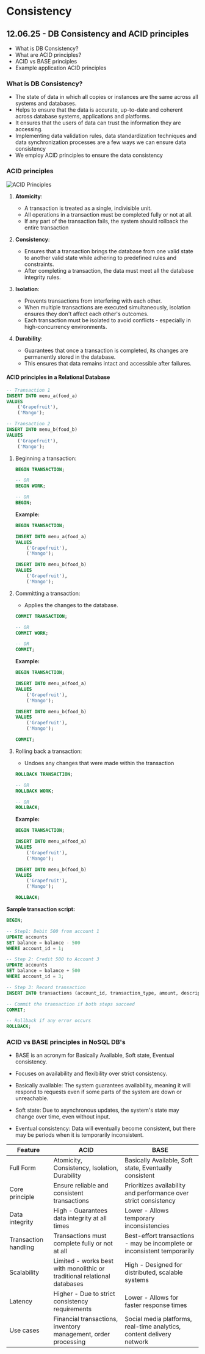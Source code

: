 # Consistency 

## 12.06.25 - DB Consistency and ACID principles

- What is DB Consistency?
- What are ACID principles?
- ACID vs BASE principles
- Example application ACID principles

### What is DB Consistency?

- The state of data in which all copies or instances are the same across all systems and databases.
- Helps to ensure that the data is accurate, up-to-date and coherent across database systems, applications and platforms.
- It ensures that the users of data can trust the information they are accessing.
- Implementing data validation rules, data standardization techniques and data synchronization processes are a few ways we can ensure data consistency
- We employ ACID principles to ensure the data consistency

### ACID principles

![ACID Principles](example_imgs/ACID.png)

1. **Atomicity**:

    - A transaction is treated as a single, indivisible unit.
    - All operations in a transaction must be completed fully or not at all. 
    - If any part of the transaction fails, the system should rollback the entire transaction

2. **Consistency**:

    - Ensures that a transaction brings the database from one valid state to another valid state while adhering to predefined rules and constraints.
    - After completing a transaction, the data must meet all the database integrity rules.

3. **Isolation**:

    - Prevents transactions from interfering with each other. 
    - When multiple transactions are executed simultaneously, isolation ensures they don't affect each other's outcomes.
    - Each transaction must be isolated to avoid conflicts - especially in high-concurrency environments.

4. **Durability**:

    - Guarantees that once a transaction is completed, its changes are permanently stored in the database. 
    - This ensures that data remains intact and accessible after failures.

#### ACID principles in a Relational Database

```sql
-- Transaction 1
INSERT INTO menu_a(food_a)
VALUES 
    ('Grapefruit'),
    ('Mango');

-- Transaction 2
INSERT INTO menu_b(food_b)
VALUES 
    ('Grapefruit'),
    ('Mango');
```

1. Beginning a transaction:

    ```sql
    BEGIN TRANSACTION;

    -- OR
    BEGIN WORK;

    -- OR
    BEGIN;
    ```

    **Example:**

    ```sql
    BEGIN TRANSACTION;

    INSERT INTO menu_a(food_a)
    VALUES 
        ('Grapefruit'),
        ('Mango');

    INSERT INTO menu_b(food_b)
    VALUES 
        ('Grapefruit'),
        ('Mango');
    ```

2. Committing a transaction:

    - Applies the changes to the database.

    ```sql
    COMMIT TRANSACTION;

    -- OR 
    COMMIT WORK;

    -- OR
    COMMIT;
    ```

    **Example:**

    ```sql
    BEGIN TRANSACTION;

    INSERT INTO menu_a(food_a)
    VALUES 
        ('Grapefruit'),
        ('Mango');

    INSERT INTO menu_b(food_b)
    VALUES 
        ('Grapefruit'),
        ('Mango');

    COMMIT;
    ```

3. Rolling back a transaction:

    - Undoes any changes that were made within the transaction

    ```sql
    ROLLBACK TRANSACTION;

    -- OR
    ROLLBACK WORK;

    -- OR 
    ROLLBACK;
    ```

    **Example:**

    ```sql
    BEGIN TRANSACTION;

    INSERT INTO menu_a(food_a)
    VALUES 
        ('Grapefruit'),
        ('Mango');

    INSERT INTO menu_b(food_b)
    VALUES 
        ('Grapefruit'),
        ('Mango');

    ROLLBACK;
    ```

**Sample  transaction script:**

```sql
BEGIN;

-- Step1: Debit 500 from account 1
UPDATE accounts 
SET balance = balance - 500
WHERE account_id = 1;

-- Step 2: Credit 500 to Account 3
UPDATE accounts 
SET balance = balance + 500
WHERE account_id = 3;

-- Step 3: Record transaction
INSERT INTO transactions (account_id, transaction_type, amount, description) VALUES (1, 'Transfer', 500.00, 'School fees');

-- Commit the transaction if both steps succeed
COMMIT;

-- Rollback if any error occurs
ROLLBACK;
```

### ACID vs BASE principles in NoSQL DB's

- BASE is an acronym for Basically Available, Soft state, Eventual consistency.
- Focuses on availability and flexibility over strict consistency.

- Basically available: The system guarantees availability, meaning it will respond to requests even if some parts of the system are down or unreachable.
- Soft state: Due to asynchronous updates, the system's state may change over time, even without input.
- Eventual consistency: Data will eventually become consistent, but there may be periods when it is temporarily inconsistent.


| Feature | **ACID** | **BASE** |
|---------|----------|----------|
| Full Form | Atomicity, Consistency, Isolation, Durability | Basically Available, Soft state, Eventually consistent |
| Core principle | Ensure reliable and consistent transactions | Prioritizes availability and performance over strict consistency |
| Data integrity | High - Guarantees data integrity at all times | Lower - Allows temporary inconsistencies |
Transaction handling | Transactions must complete fully or not at all | Best-effort transactions - may be incomplete or inconsistent temporarily |
| Scalability | Limited - works best with monolithic or traditional relational databases | High - Designed for distributed, scalable systems |
| Latency | Higher - Due to strict consistency requirements | Lower - Allows for faster response times |
| Use cases | Financial transactions, inventory management, order processing | Social media platforms, real-time analytics, content delivery network |



